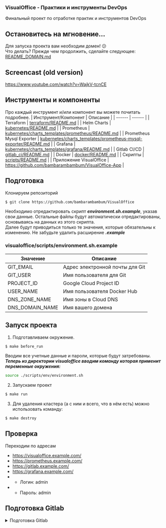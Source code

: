 ### VisualOffice - Практики и инструменты DevOps
Финальный проект по отработке практик и инструментов DevOps  

## Остановитесь на мгновение...
Для запуска проекта вам необходим домен! :confused:  
Что делать? Прежде чем продолжить, сделайте следующее: [README_DOMAIN.md](https://github.com/bambarambambum/VisualOffice/blob/master/README_DOMAIN.md)  
## Screencast (old version)

https://www.youtube.com/watch?v=WajkV-tcnCE

## Инструменты и компоненты
Про каждый инструмент и/или компонент вы можете почитать подробнее.
| Инструмент/Компонент | Описание |
| ------ | ------ |
| Terraform | [terraform/README.md](https://github.com/bambarambambum/VisualOffice/tree/master/terraform) |
| Helm Charts | [kubernetes/README.md](https://github.com/bambarambambum/VisualOffice/blob/master/kubernetes) |
| Prometheus | [kubernetes/charts_templates/prometheus/README.md](https://github.com/bambarambambum/VisualOffice/blob/master/kubernetes/charts_templates/prometheus) |
| Prometheus Mysql Exporter | [kubernetes/charts_templates/prometheus-mysql-exporter/README.md](https://github.com/bambarambambum/VisualOffice/blob/master/kubernetes/charts_templates/prometheus-mysql-exporter) |
| Grafana | [kubernetes/charts_templates/grafana/README.md](https://github.com/bambarambambum/VisualOffice/blob/master/kubernetes/charts_templates/grafana) |
| Gitlab CI/CD | [gitlab_ci/README.md](https://github.com/bambarambambum/VisualOffice/blob/master/gitlab_ci) |
| Docker | [docker/README.md](https://github.com/bambarambambum/VisualOffice/blob/master/docker) |
| Скрипты | [scripts/README.md](https://github.com/bambarambambum/VisualOffice/blob/master/scripts) |
| Приложение VisualOffice | https://github.com/bambarambambum/VisualOffice-App |
## Подготовка
Клонируем репозиторий
```sh
$ git clone https://github.com/bambarambambum/VisualOffice
```
Необходимо отредактировать скрипт ***environment.sh.example***, указав свои данные. Остальные файлы будут автоматически отредактированы, основываясь на данных из этого скрипта.  
Далее будут приводиться только те значения, которые обязательны к изменению. Не забудьте удалить расширение ***.example***
### visualoffice/scripts/environment.sh.example
| Значение | Описание |
| ------ | ------ |
| GIT_EMAIL | Адрес электронной почты для Git |
| GIT_USER | Имя пользователя для Git |
| PROJECT_ID | Google Cloud Project ID |
| USER_NAME | Имя пользователя Docker Hub |
| DNS_ZONE_NAME | Имя зоны в Cloud DNS |
| DNS_DOMAIN_NAME | Имя вашего домена |
## Запуск проекта
1) Подготавливаем окружение.
```sh
$ make before_run
```
Вводим все учетные данные и пароли, которые будут затребованы.  
***Теперь из директории visualoffice вводим команду которая применит переменные окружения:***
```sh
source ./scripts/env/environment.sh
```
2) Запускаем проект
```sh
$ make run
```
3) Для удаления кластера (а с ним и всего, что в нём есть) можно использовать команду:
```sh
$ make destroy
```
## Проверка
Переходим по адресам
* https://visualoffice.example.com/
* https://prometheus.example.com/
* https://gitlab.example.com/
* https://grafana.example.com/
* - Логин: admin
* - Пароль: admin

## Подготовка Gitlab
<details><summary>Подготовка Gitlab</summary>

1) Необходимо авторизоваться в https://gitlab.example.com/
Для получения пароля root воспользуйтесь следующей командой:  
```kubectl get secret -n application gitlab-gitlab-initial-root-password -ojsonpath='{.data.password}' | base64 --decode ; echo```
Так же, для удобства рекомендую сменить пароль root'а.  
2) Создать группу с вашим именем пользователя Docker Hub
3) Прописать 3 переменные в свежесозданной группе
```
CI_REGISTRY_USER - логин в Docker Hub
CI_REGISTRY_PASSWORD - пароль от Docker Hub
URL - название вашего домена (example.com)
```
3) Создать внутри группы 2 проекта, один с именем visualoffice, второй с именем visualoffice-deploy
4) Создать триггер в проекте visualoffice-deploy https://docs.gitlab.com/ee/ci/triggers/ (пункт Adding a new trigger)
5) Проверить URL вызова триггера и вписать ID триггера в visualoffice/.gitlab-ci.yml
```
# Trigger for deploy to staging #
release_deploy:
  stage: release_deploy
  variables:
    TRIGGER_TOKEN: 0dsd2fse946c0esfar4sfvc8b68d9e <------- ID триггера
...
  script:
    - >
      curl -X POST \
        -F token="$TRIGGER_TOKEN" \
        -F ref="$REF" \
        https://gitlab.$URL/api/v4/projects/2/trigger/pipeline <-------- URL вызова триггера
```
4) Для запуска pipeline'ов, нужно отправить файлы в репозитории. Делаем это командой:
```sh
make gitlab_prepare_repo
```
5) Теперь можно проверять pipeline'ы
</details>